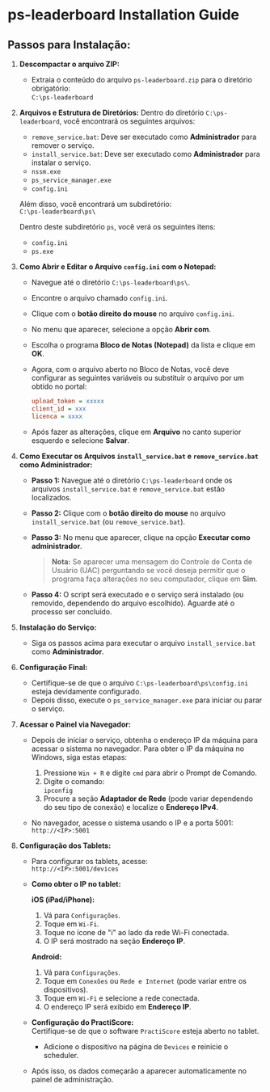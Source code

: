 # ps-leaderboard Installation Guide

## Passos para Instalação:

1. **Descompactar o arquivo ZIP:**
   - Extraia o conteúdo do arquivo `ps-leaderboard.zip` para o diretório obrigatório:  
     `C:\ps-leaderboard`

2. **Arquivos e Estrutura de Diretórios:**
   Dentro do diretório `C:\ps-leaderboard`, você encontrará os seguintes arquivos:
   
   - `remove_service.bat`: Deve ser executado como **Administrador** para remover o serviço.
   - `install_service.bat`: Deve ser executado como **Administrador** para instalar o serviço.
   - `nssm.exe`
   - `ps_service_manager.exe`
   - `config.ini`

   Além disso, você encontrará um subdiretório:  
   `C:\ps-leaderboard\ps\`

   Dentro deste subdiretório `ps`, você verá os seguintes itens:
   
   - `config.ini`
   - `ps.exe`

3. **Como Abrir e Editar o Arquivo `config.ini` com o Notepad:**
   - Navegue até o diretório `C:\ps-leaderboard\ps\`.
   - Encontre o arquivo chamado `config.ini`.
   - Clique com o **botão direito do mouse** no arquivo `config.ini`.
   - No menu que aparecer, selecione a opção **Abrir com**.
   - Escolha o programa **Bloco de Notas (Notepad)** da lista e clique em **OK**.

   - Agora, com o arquivo aberto no Bloco de Notas, você deve configurar as seguintes variáveis ou substituir o arquivo por um obtido no portal:
   
     ```ini
     upload_token = xxxxx
     client_id = xxx
     licenca = xxxx
     ```

   - Após fazer as alterações, clique em **Arquivo** no canto superior esquerdo e selecione **Salvar**.

4. **Como Executar os Arquivos `install_service.bat` e `remove_service.bat` como Administrador:**

   - **Passo 1:** Navegue até o diretório `C:\ps-leaderboard` onde os arquivos `install_service.bat` e `remove_service.bat` estão localizados.
   - **Passo 2:** Clique com o **botão direito do mouse** no arquivo `install_service.bat` (ou `remove_service.bat`).
   - **Passo 3:** No menu que aparecer, clique na opção **Executar como administrador**.
   
     > **Nota:** Se aparecer uma mensagem do Controle de Conta de Usuário (UAC) perguntando se você deseja permitir que o programa faça alterações no seu computador, clique em **Sim**.

   - **Passo 4:** O script será executado e o serviço será instalado (ou removido, dependendo do arquivo escolhido). Aguarde até o processo ser concluído.

5. **Instalação do Serviço:**
   - Siga os passos acima para executar o arquivo `install_service.bat` como **Administrador**.
   
6. **Configuração Final:**
   - Certifique-se de que o arquivo `C:\ps-leaderboard\ps\config.ini` esteja devidamente configurado.
   - Depois disso, execute o `ps_service_manager.exe` para iniciar ou parar o serviço.

7. **Acessar o Painel via Navegador:**
   - Depois de iniciar o serviço, obtenha o endereço IP da máquina para acessar o sistema no navegador. Para obter o IP da máquina no Windows, siga estas etapas:
   
     1. Pressione `Win + R` e digite `cmd` para abrir o Prompt de Comando.
     2. Digite o comando:  
        `ipconfig`
     3. Procure a seção **Adaptador de Rede** (pode variar dependendo do seu tipo de conexão) e localize o **Endereço IPv4**.

   - No navegador, acesse o sistema usando o IP e a porta 5001:  
     `http://<IP>:5001`
   
8. **Configuração dos Tablets:**
   - Para configurar os tablets, acesse:  
     `http://<IP>:5001/devices`
   
   - **Como obter o IP no tablet:**
     
     **iOS (iPad/iPhone):**
     1. Vá para `Configurações`.
     2. Toque em `Wi-Fi`.
     3. Toque no ícone de "i" ao lado da rede Wi-Fi conectada.
     4. O IP será mostrado na seção **Endereço IP**.
   
     **Android:**
     1. Vá para `Configurações`.
     2. Toque em `Conexões` ou `Rede e Internet` (pode variar entre os dispositivos).
     3. Toque em `Wi-Fi` e selecione a rede conectada.
     4. O endereço IP será exibido em **Endereço IP**.

   - **Configuração do PractiScore:**  
     Certifique-se de que o software `PractiScore` esteja aberto no tablet.
     - Adicione o dispositivo na página de `Devices` e reinicie o scheduler.
   
   - Após isso, os dados começarão a aparecer automaticamente no painel de administração.
